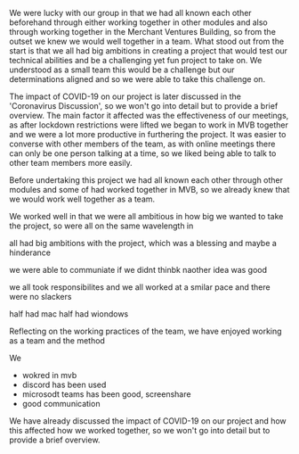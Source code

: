 We were lucky with our group in that we had all known each other beforehand through either working together in other modules and also through working 
together in the Merchant Ventures Building, so from the outset we knew we would well together in a team. What stood out from the start is that we all had 
big ambitions in creating a project that would test our technical abilities and be a challenging yet fun project to take on. We understood as a small 
team this would be a challenge but our determinations aligned and so we were able to take this challenge on.

The impact of COVID-19 on our project is later discussed in the 'Coronavirus Discussion', so we won't go into detail but to provide a brief overview. The 
main factor it affected was the effectiveness of our meetings, as after lockdown restrictions were lifted we began to work in MVB together and we were a 
lot more productive in furthering the project. It was easier to converse with other members of the team, as with online meetings there can only be one 
person talking at a time, so we liked being able to talk to other team members more easily.





Before undertaking this project we had all known each other through other modules and some of had worked together in MVB, so we already knew that we would work well together as a team.

We worked well in that we were all ambitious in how big we wanted to take the project, so were all on the same wavelength in 

all had big ambitions with the project, which was a blessing and maybe a hinderance

we were able to communiate if we didnt thinbk naother idea was good

we all took responsibilites and we all worked at a smilar pace and there were no slackers

half had mac half had wiondows










Reflecting on the working practices of the team, we have enjoyed working as a team and the method


We 


- wokred in mvb
- discord has been used
- microsodt teams has been good, screenshare
- good communication

We have already discussed the impact of COVID-19 on our project and how this affected how we worked together, so we won't go into detail but to provide a brief overview.


